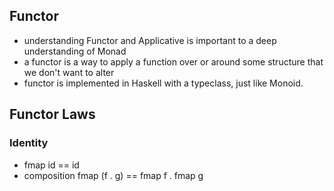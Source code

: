 ## Functor
- understanding Functor and Applicative is important to a deep understanding of Monad 
- a functor is a way to apply a function over or around some structure that we don't want to alter 
- functor is implemented in Haskell with a typeclass, just like Monoid.

## Functor Laws
### Identity
- fmap id == id 
- composition
    fmap (f . g) == fmap f . fmap g